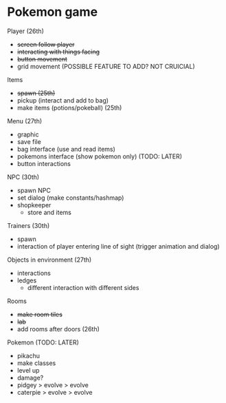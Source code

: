 # Pokemon game
Player (26th)
  - ~~screen follow player~~
  - ~~interacting with things facing~~
  - ~~button movement~~
  - grid movement (POSSIBLE FEATURE TO ADD?  NOT CRUICIAL)

Items
  - ~~spawn (25th)~~
  - pickup (interact and add to bag)
  - make items (potions/pokeball) (25th)

Menu (27th)
  - graphic
  - save file
  - bag interface (use and read items)
  - pokemons interface (show pokemon only) (TODO: LATER)
  - button interactions

NPC (30th)
  - spawn NPC
  - set dialog (make constants/hashmap)
  - shopkeeper
    - store and items

Trainers (30th)
  - spawn
  - interaction of player entering line of sight (trigger animation and dialog)

Objects in environment (27th)
  - interactions
  - ledges
    - different interaction with different sides

Rooms
  - ~~make room tiles~~
  - ~~lab~~
  - add rooms after doors (26th)

Pokemon (TODO: LATER)
  - pikachu
  - make classes
  - level up
  - damage?
  -  pidgey > evolve > evolve
  - caterpie > evolve > evolve

